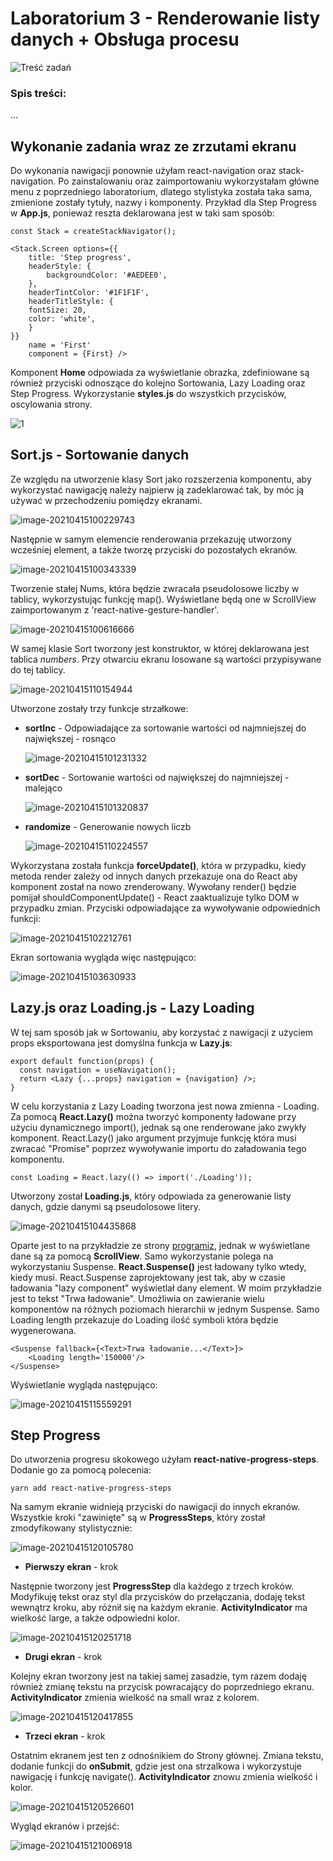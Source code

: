 # Laboratorium 3 - Renderowanie listy danych + Obsługa procesu

![Treść zadań](https://i.imgur.com/oCFsHdj.png)

### Spis treści:

...

## Wykonanie zadania wraz ze zrzutami ekranu

Do wykonania nawigacji ponownie użyłam react-navigation oraz stack-navigation. Po zainstalowaniu oraz zaimportowaniu wykorzystałam główne menu z poprzedniego laboratorium, dlatego stylistyka została taka sama, zmienione zostały tytuły, nazwy i komponenty. Przykład dla Step Progress  w **App.js**, ponieważ reszta deklarowana jest w taki sam sposób:

```
const Stack = createStackNavigator();

<Stack.Screen options={{
    title: 'Step progress',
    headerStyle: {
    	backgroundColor: '#AEDEE0',
    },
	headerTintColor: '#1F1F1F',
	headerTitleStyle: {
	fontSize: 20,
	color: 'white',
	}
}} 
	name = 'First' 
	component = {First} />
```

Komponent **Home** odpowiada za wyświetlanie obrazka, zdefiniowane są również przyciski odnoszące do kolejno Sortowania, Lazy Loading oraz Step Progress. Wykorzystanie **styles.js** do wszystkich przycisków, oscylowania strony.

![1](https://raw.githubusercontent.com/jagodalewandowska/aplikacje-mobilne-lewandowska-185ic/master/Lab3/screenshots/1.png)

## Sort.js - Sortowanie danych

Ze względu na utworzenie klasy Sort jako rozszerzenia komponentu, aby wykorzystać nawigację należy najpierw ją zadeklarować tak, by móc ją używać w przechodzeniu pomiędzy ekranami.

![image-20210415100229743](https://raw.githubusercontent.com/jagodalewandowska/aplikacje-mobilne-lewandowska-185ic/master/Lab3/screenshots/2.png)

Następnie w samym elemencie renderowania przekazuję utworzony wcześniej element, a także tworzę przyciski do pozostałych ekranów.

![image-20210415100343339](https://raw.githubusercontent.com/jagodalewandowska/aplikacje-mobilne-lewandowska-185ic/master/Lab3/screenshots/3.png)

Tworzenie stałej Nums, która będzie zwracała pseudolosowe liczby w tablicy, wykorzystując funkcję map(). Wyświetlane będą one w ScrollView zaimportowanym z 'react-native-gesture-handler'.

![image-20210415100616666](https://raw.githubusercontent.com/jagodalewandowska/aplikacje-mobilne-lewandowska-185ic/master/Lab3/screenshots/4.png)

W samej klasie Sort tworzony jest konstruktor, w której deklarowana jest tablica *numbers*. Przy otwarciu ekranu losowane są wartości przypisywane do tej tablicy.

![image-20210415110154944](https://raw.githubusercontent.com/jagodalewandowska/aplikacje-mobilne-lewandowska-185ic/master/Lab3/screenshots/5.png)

Utworzone zostały trzy funkcje strzałkowe:

- **sortInc** - Odpowiadające za sortowanie wartości od najmniejszej do największej - rosnąco

  ![image-20210415101231332](https://raw.githubusercontent.com/jagodalewandowska/aplikacje-mobilne-lewandowska-185ic/master/Lab3/screenshots/6.png)

- **sortDec** - Sortowanie wartości od największej do najmniejszej - malejąco

  ![image-20210415101320837](https://raw.githubusercontent.com/jagodalewandowska/aplikacje-mobilne-lewandowska-185ic/master/Lab3/screenshots/7.png)

- **randomize** - Generowanie nowych liczb

  ![image-20210415110224557](https://raw.githubusercontent.com/jagodalewandowska/aplikacje-mobilne-lewandowska-185ic/master/Lab3/screenshots/8.png)

Wykorzystana została funkcja **forceUpdate()**, która w przypadku, kiedy metoda render zależy od innych danych przekazuje ona do React aby komponent został na nowo zrenderowany. Wywołany render() będzie pomijał shouldComponentUpdate() -  React zaaktualizuje tylko DOM w przypadku zmian. Przyciski odpowiadające za wywoływanie odpowiednich funkcji:

![image-20210415102212761](https://raw.githubusercontent.com/jagodalewandowska/aplikacje-mobilne-lewandowska-185ic/master/Lab3/screenshots/9.png)

Ekran sortowania wygląda więc następująco:

![image-20210415103630933](https://raw.githubusercontent.com/jagodalewandowska/aplikacje-mobilne-lewandowska-185ic/master/Lab3/screenshots/10.png)

## Lazy.js oraz Loading.js - Lazy Loading

W tej sam sposób jak w Sortowaniu, aby korzystać z nawigacji z użyciem props eksportowana jest domyślna funkcja w **Lazy.js**:

```
export default function(props) {
  const navigation = useNavigation();
  return <Lazy {...props} navigation = {navigation} />;
}
```

W celu korzystania z Lazy Loading tworzona jest nowa zmienna - Loading. Za pomocą **React.Lazy()** można tworzyć komponenty ładowane przy użyciu dynamicznego import(), jednak są one renderowane jako zwykły komponent. React.Lazy() jako argument przyjmuje funkcję która musi zwracać "Promise" poprzez wywoływanie importu do załadowania tego komponentu.

```
const Loading = React.lazy(() => import('./Loading'));
```

Utworzony został **Loading.js**, który odpowiada za generowanie listy danych, gdzie danymi są pseudolosowe litery.

![image-20210415104435868](https://raw.githubusercontent.com/jagodalewandowska/aplikacje-mobilne-lewandowska-185ic/master/Lab3/screenshots/11.png)

Oparte jest to na przykładzie ze strony [programiz](https://www.programiz.com/javascript/examples/generate-random-strings), jednak w wyświetlane dane są za pomocą **ScrollView**. Samo wykorzystanie polega na wykorzystaniu Suspense. **React.Suspense()** jest ładowany tylko wtedy, kiedy musi. React.Suspense zaprojektowany jest tak, aby w czasie ładowania "lazy component" wyświetlał dany element. W moim przykładzie jest to tekst "Trwa ładowanie". Umożliwia on zawieranie wielu komponentów na różnych poziomach hierarchii w jednym Suspense. Samo Loading length przekazuje do Loading ilość symboli która będzie wygenerowana.

```
<Suspense fallback={<Text>Trwa ładowanie...</Text>}>
	<Loading length='150000'/>
</Suspense>
```

Wyświetlanie wygląda następująco:

![image-20210415115559291](https://raw.githubusercontent.com/jagodalewandowska/aplikacje-mobilne-lewandowska-185ic/master/Lab3/screenshots/12.png)

## Step Progress

Do utworzenia progresu skokowego użyłam **react-native-progress-steps**. Dodanie go za pomocą polecenia:

```
yarn add react-native-progress-steps
```

Na samym ekranie widnieją przyciski do nawigacji do innych ekranów. Wszystkie kroki "zawinięte" są w **ProgressSteps**, który został zmodyfikowany stylistycznie:

![image-20210415120105780](https://raw.githubusercontent.com/jagodalewandowska/aplikacje-mobilne-lewandowska-185ic/master/Lab3/screenshots/13.png)

- **Pierwszy ekran** -  krok

Następnie tworzony jest **ProgressStep** dla każdego z trzech kroków. Modyfikuję tekst oraz styl dla przycisków do przełączania, dodaję tekst wewnątrz kroku, aby różnił się na każdym ekranie. **ActivityIndicator** ma wielkość large, a także odpowiedni kolor.

![image-20210415120251718](https://raw.githubusercontent.com/jagodalewandowska/aplikacje-mobilne-lewandowska-185ic/master/Lab3/screenshots/14.png)

- **Drugi ekran** - krok

Kolejny ekran tworzony jest na takiej samej zasadzie, tym razem dodaję również zmianę tekstu na przycisk powracający do poprzedniego ekranu. **ActivityIndicator** zmienia wielkość na small wraz z kolorem.

![image-20210415120417855](https://raw.githubusercontent.com/jagodalewandowska/aplikacje-mobilne-lewandowska-185ic/master/Lab3/screenshots/15.png)

- **Trzeci ekran** - krok

Ostatnim ekranem jest ten z odnośnikiem do Strony głównej.  Zmiana tekstu, dodanie funkcji do **onSubmit**, gdzie jest ona strzalkowa i wykorzystuje nawigację i funkcję navigate(). **ActivityIndicator** znowu zmienia wielkość i kolor.

![image-20210415120526601](https://raw.githubusercontent.com/jagodalewandowska/aplikacje-mobilne-lewandowska-185ic/master/Lab3/screenshots/16.png)

Wygląd ekranów i przejść:

![image-20210415121006918](https://raw.githubusercontent.com/jagodalewandowska/aplikacje-mobilne-lewandowska-185ic/master/Lab3/screenshots/17.png)